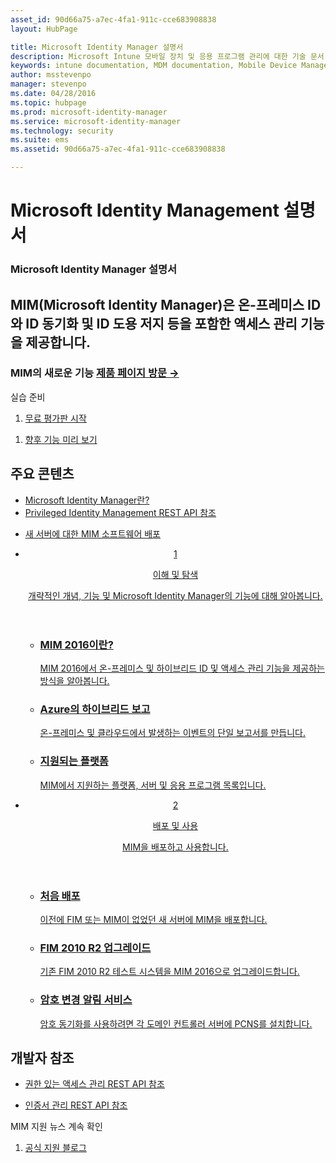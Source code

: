 ```yaml
---
asset_id: 90d66a75-a7ec-4fa1-911c-cce683908838
layout: HubPage

title: Microsoft Identity Manager 설명서
description: Microsoft Intune 모바일 장치 및 응용 프로그램 관리에 대한 기술 문서
keywords: intune documentation, MDM documentation, Mobile Device Management Documentation, Mobile Device and Application Management Documentation
author: msstevenpo
manager: stevenpo
ms.date: 04/28/2016
ms.topic: hubpage
ms.prod: microsoft-identity-manager
ms.service: microsoft-identity-manager
ms.technology: security
ms.suite: ems
ms.assetid: 90d66a75-a7ec-4fa1-911c-cce683908838

---
```

# Microsoft Identity Management 설명서
<article id="main">
    <section id="hero-content">
      <h1>Microsoft Identity Manager 설명서</h1>
      <h2>MIM(Microsoft Identity Manager)은 온-프레미스 ID와 ID 동기화 및 ID 도용 저지 등을 포함한 액세스 관리 기능을 제공합니다.</h2>
      <h3>MIM의 새로운 기능 <a href="http://go.microsoft.com/fwlink/?LinkId=816853" target="\_blank">제품 페이지 방문 &rarr;</a></h3>     
    </section>
    <aside class="alert section-border">
      <p>실습 준비</p>
      <ol class="action-list">
        <li><a href="https://www.microsoft.com/evalcenter/evaluate-microsoft-identity-manager-2016" target="\_blank" class="button-bordered button-translucent">무료 평가판 시작</a></li>
      </ol>
      <ol class="action-list">
        <li><a href="http://connect.microsoft.com/site1164/Downloads/DownloadDetails.aspx?DownloadID=61395" target="\_blank" class="button-bordered button-translucent">향후 기능 미리 보기</a></li>
      </ol>
    </aside>
    <section id="featured" class="container">
      <h2 class="section-heading"><span class="icon icon-warning"></span> 주요 콘텐츠</h2>
      <div class="features row">
        <ul class="column column-half">
          <li><a href="/microsoft-identity-manager/understand-explore/microsoft-identity-manager-2016">Microsoft Identity Manager란?</a></li>
          <li><a href="/microsoft-identity-manager/reference/privileged-access-management-rest-api-reference">Privileged Identity Management REST API 참조</a></li>
        </ul>
        <ul class="column column-half">
          <li><a href="/microsoft-identity-manager/deploy-use/microsoft-identity-manager-deploy">새 서버에 대한 MIM 소프트웨어 배포</a></li>
        </ul>
      </div>
    </section>
    <div id="journeys">
      <section class="container">
        <ul class="journeys-list">
          <li class="journey-step">
            <header class="journey-step-header row">
              <a href="/microsoft-identity-manager/understand-explore/microsoft-identity-manager-2016">
                <div class="title column-third">
                  <span class="step-number">1</span>
                  <p>이해 및 탐색</p>
                </div>
                <p class="description column-two-thirds">개략적인 개념, 기능 및 Microsoft Identity Manager의 기능에 대해 알아봅니다.
                </p>
              </a>
            </header>
            <section class="journey-step-elements content">
              <ul class="row">
                <li class="column-third">
                  <a href="/microsoft-identity-manager/understand-explore/microsoft-identity-manager-2016">
                    <h3>MIM 2016이란?</h3>
                    <p>MIM 2016에서 온-프레미스 및 하이브리드 ID 및 액세스 관리 기능을 제공하는 방식을 알아봅니다.</p>
                  </a>
                </li>
                <li class="column-third">
                  <a href="/microsoft-identity-manager/understand-explore/identity-manager-hybrid-reporting-azure">
                    <h3>Azure의 하이브리드 보고</h3>
                    <p>온-프레미스 및 클라우드에서 발생하는 이벤트의 단일 보고서를 만듭니다.</p>
                  </a>
                </li>
                <li class="column-third">
                  <a href="/microsoft-identity-manager/plan-design/microsoft-identity-manager-2016-supported-platforms">
                    <h3>지원되는 플랫폼</h3>
                    <p>MIM에서 지원하는 플랫폼, 서버 및 응용 프로그램 목록입니다.</p>
                  </a>
                </li>
              </ul>
            </section>
          </li>
          <li class="journey-step">
            <header class="journey-step-header row">
              <a href="/microsoft-identity-manager/deploy-use/microsoft-identity-manager-deploy">
                <div class="title column-third">
                  <span class="step-number">2</span>
                  <p>배포 및 사용</p>
                </div>
                <p class="description column-two-thirds">MIM을 배포하고 사용합니다.
                </p>
              </a>
            </header>
            <section class="journey-step-elements content">
              <ul class="row">
                <li class="column-third">
                  <a href="/microsoft-identity-manager/deploy-use/microsoft-identity-manager-deploy">
                    <h3>처음 배포</h3>
                    <p>이전에 FIM 또는 MIM이 없었던 새 서버에 MIM을 배포합니다.</p>
                  </a>
                </li>
                <li class="column-third">
                  <a href="/microsoft-identity-manager/deploy-use/microsoft-identity-manager-2016-upgrade-from-fim-2010-R2">
                    <h3>FIM 2010 R2 업그레이드</h3>
                    <p>기존 FIM 2010 R2 테스트 시스템을 MIM 2016으로 업그레이드합니다.</p>
                  </a>
                </li>
                <li class="column-third">
                  <a href="/microsoft-identity-manager/deploy-use/deploying-mim-password-change-notification-service-on-domain-controller">
                    <h3>암호 변경 알림 서비스</h3>
                    <p>암호 동기화를 사용하려면 각 도메인 컨트롤러 서버에 PCNS를 설치합니다.</p>
                  </a>
                </li>
              </ul>
            </section>
          </li>
        </ul>
      </section>
    </div>
    <div class="section-border">
      <section class="resources container">
        <h2 class="section-heading"><span class="icon icon-options"></span> 개발자 참조</h2>
        <div class="resource-list row">
          <ul class="column-half">
            <li><a href="/microsoft-identity-manager/reference/privileged-access-management-rest-api-reference">권한 있는 액세스 관리 REST API 참조</a></li>
          </ul>
          <ul class="column-half">
            <li><a href="/microsoft-identity-manager/reference/certificate-management-rest-api-reference">인증서 관리 REST API 참조</a></li>
          </ul>
        </div>
      </section>
    </div>
    <aside class="alert alert-social">
      <p>MIM 지원 뉴스 계속 확인</p>
      <ol class="action-list">
        <li><a href="https://blogs.technet.microsoft.com/iamsupport/" target="\_blank" class="button-bordered button-translucent">공식 지원 블로그</a></li>
      </ol>
    </aside>
</article>


<!--HONumber=Jun16_HO4-->



